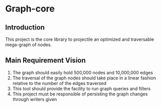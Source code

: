 # Graph-core

## Introduction
This project is the core library to projectile an optimized and traversable mega-graph of nodes.


## Main Requirement Vision
1. The graph should easily hold 500,000 nodes and 10,000,000 edges
2. The traversal of the graph nodes should take place in a linear fashion relative to the number of the edges traversed
3. This tool should provide the facility to run graph queries and filters
4. This project must be responsible of persisting the graph changes through writers given